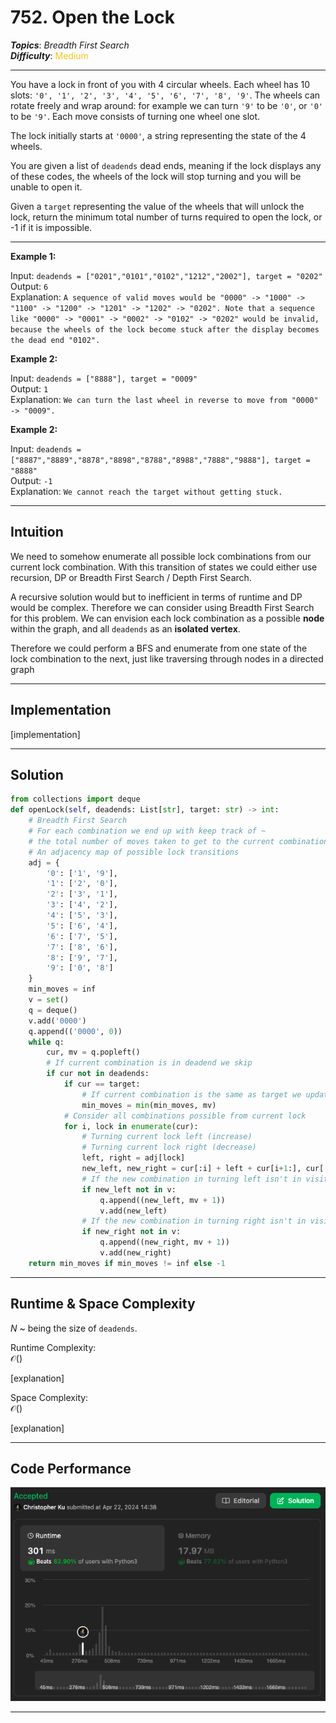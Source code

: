 # 752. Open the Lock
***Topics***: *Breadth First Search*  
***Difficulty***: <span style="color: #fac31d;">Medium</span>
<!-- green: #46c6c2, yellow: #fac31d, red: #f8615c-->
---
You have a lock in front of you with 4 circular wheels. Each wheel has 10 slots: `'0', '1', '2', '3', '4', '5', '6', '7', '8', '9'`. The wheels can rotate freely and wrap around: for example we can turn `'9'` to be `'0'`, or `'0'` to be `'9'`. Each move consists of turning one wheel one slot.

The lock initially starts at `'0000'`, a string representing the state of the 4 wheels.

You are given a list of `deadends` dead ends, meaning if the lock displays any of these codes, the wheels of the lock will stop turning and you will be unable to open it.

Given a `target` representing the value of the wheels that will unlock the lock, return the minimum total number of turns required to open the lock, or -1 if it is impossible.

---
**Example 1:**  

Input: `deadends = ["0201","0101","0102","1212","2002"], target = "0202"`  
Output: `6`  
Explanation: `A sequence of valid moves would be "0000" -> "1000" -> "1100" -> "1200" -> "1201" -> "1202" -> "0202".
Note that a sequence like "0000" -> "0001" -> "0002" -> "0102" -> "0202" would be invalid,
because the wheels of the lock become stuck after the display becomes the dead end "0102".`

**Example 2:**  

Input: `deadends = ["8888"], target = "0009"`  
Output: `1`  
Explanation: `We can turn the last wheel in reverse to move from "0000" -> "0009".` 

**Example 2:**  

Input: `deadends = ["8887","8889","8878","8898","8788","8988","7888","9888"], target = "8888"`  
Output: `-1`  
Explanation: `We cannot reach the target without getting stuck.` 

---
## Intuition
We need to somehow enumerate all possible lock combinations from our current lock combination. With this transition of states we could either use recursion, DP or Breadth First Search / Depth First Search. 

A recursive solution would but to inefficient in terms of runtime and DP would be complex. Therefore we can consider using Breadth First Search for this problem. We can envision each lock combination as a possible **node** within the graph, and all `deadends` as an **isolated vertex**.

Therefore we could perform a BFS and enumerate from one state of the lock combination to the next, just like traversing through nodes in a directed graph

---
## Implementation
[implementation]

---
## Solution
```python
from collections import deque
def openLock(self, deadends: List[str], target: str) -> int:
    # Breadth First Search
    # For each combination we end up with keep track of ~
    # the total number of moves taken to get to the current combination
    # An adjacency map of possible lock transitions
    adj = {
        '0': ['1', '9'],
        '1': ['2', '0'],
        '2': ['3', '1'],
        '3': ['4', '2'],
        '4': ['5', '3'],
        '5': ['6', '4'],
        '6': ['7', '5'],
        '7': ['8', '6'],
        '8': ['9', '7'],
        '9': ['0', '8']
    }
    min_moves = inf
    v = set()
    q = deque()
    v.add('0000')
    q.append(('0000', 0))
    while q:
        cur, mv = q.popleft()
        # If current combination is in deadend we skip
        if cur not in deadends:
            if cur == target: 
                # If current combination is the same as target we update minimal moves
                min_moves = min(min_moves, mv)
            # Consider all combinations possible from current lock
            for i, lock in enumerate(cur):
                # Turning current lock left (increase)
                # Turning current lock right (decrease)
                left, right = adj[lock]
                new_left, new_right = cur[:i] + left + cur[i+1:], cur[:i] + right + cur[i+1:]
                # If the new combination in turning left isn't in visited locks add to queue
                if new_left not in v:
                    q.append((new_left, mv + 1))
                    v.add(new_left)
                # If the new combination in turning right isn't in visited locks add to queue
                if new_right not in v:
                    q.append((new_right, mv + 1))
                    v.add(new_right)
    return min_moves if min_moves != inf else -1
```
---
## Runtime & Space Complexity
$N$ ~ being the size of `deadends`.  

Runtime Complexity:  
$\mathcal{O}()$

[explanation]

Space Complexity:  
$\mathcal{O}()$

[explanation]

---
## Code Performance
![752 code performance](../../y_resources/code-performances/lc-752.png)

---